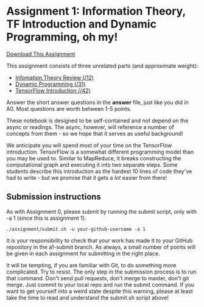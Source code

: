 # Assignment 1: Information Theory, TF Introduction and Dynamic Programming, oh my!

[Download This Assignment](https://github.com/learn-co-students/information-theory-example-programming-blockchain-demo/archive/master.zip)

This assignment consists of three unrelated parts (and approximate weight):

* [Infomation Theory Review (/12)](information_theory.ipynb)
* [Dynamic Programming (/31)](dp/dynamic_programming.ipynb)
* [TensorFlow Introduction (/42)](tensorflow/tensorflow.ipynb)

Answer the short answer questions in the **answer** file, just like you did in A0.  Most questions are worth between 1-5 points.

These notebook is designed to be self-contained and not depend on the async or readings. The async, however, will reference a number of concepts from them - so we hope that it serves as useful background!

We anticipate you will spend most of your time on the TensorFlow introduction.
TensorFlow is a somewhat different programming model than you may be used to. 
Similar to MapReduce, it breaks constructing the computational graph and executing it into two separate steps. 
Some students describe this introduction as the hardest 10 lines of code they've had to write - but we promise that it gets a *lot* easier from there!

## Submission instructions 

As with Assignment 0, please submit by running the submit script, only with -a 1 (since this is assignment 1).
```
./assignment/submit.sh -u your-github-username -a 1
```

It is your responsibility to check that your work has made it to your GitHub repository in the a1-submit branch.  As always, a small number of points will be given in each assignment for submitting in the right place.

It will be tempting, if you are familiar with Git, to do something more complicated.  Try to resist.  The only step in the submission process is to run that command.  Don't send pull requests, don't merge to master, don't git merge.  Just commit to your local repo and run the submit command.  If you want to get yourself into a weird state despite this warning, please at least take the time to read and understand the submit.sh script above!
